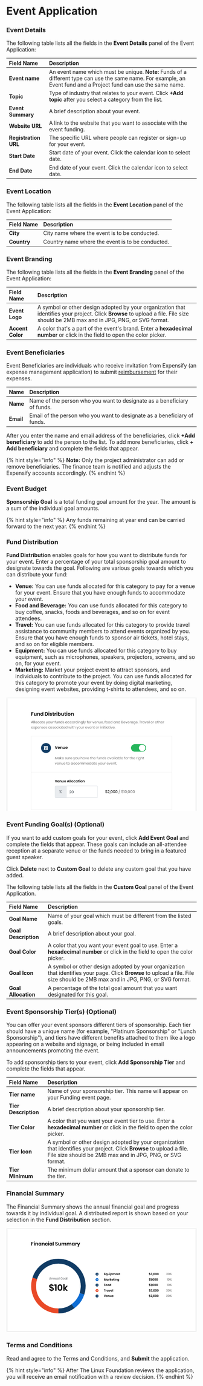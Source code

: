 # Event Application

### Event Details

The following table lists all the fields in the **Event Details** panel of the Event Application:

| Field Name | Description |
| :--- | :--- |
| **Event name** | An event name which must be unique. **Note:** Funds of a different type can use the same name. For example, an Event fund and a Project fund can use the same name. |
| **Topic** | Type of industry that relates to your event. Click **+Add topic**  after you select a category from the list. |
| **Event Summary** | A brief description about your event. |
| **Website URL** | A link to the website that you want to associate with the event funding. |
| **Registration URL** | The specific URL where people can register or sign-up for your event. |
| **Start Date** | Start date of your event. Click the calendar icon to select date. |
| **End Date** | End date of your event. Click the calendar icon to select date. |

### Event Location

The following table lists all the fields in the **Event Location** panel of the Event Application:

| Field Name | Description |
| :--- | :--- |
| **City** | City name where the event is to be conducted. |
| **Country** | Country name where the event is to be conducted. |

### Event Branding

The following table lists all the fields in the **Event Branding** panel of the Event Application:

| Field Name | Description |
| :--- | :--- |
| **Event Logo** | A symbol or other design adopted by your organization that identifies your project. Click **Browse** to upload a file. File size should be 2MB max and in JPG, PNG, or SVG format. |
| **Accent Color** | A color that's a part of the event's brand. Enter a **hexadecimal number** or click in the field to open the color picker. |

### Event Beneficiaries

Event Beneficiaries are individuals who receive invitation from Expensify \(an expense management application\) to submit [reimbursement](get-reimbursed.md) for their expenses.

| Name | Description |
| :--- | :--- |
| **Name** | Name of the person who you want to designate as a beneficiary of funds. |
| **Email** | Email of the person who you want to designate as a beneficiary of funds. |

After you enter the name and email address of the beneficiaries, click **+Add beneficiary** to add the person to the list. To add more beneficiaries, click **+ Add beneficiary** and complete the fields that appear.

{% hint style="info" %}
**Note:** Only the project administrator can add or remove beneficiaries. The finance team is notified and adjusts the Expensify accounts accordingly.
{% endhint %}

### Event Budget

**Sponsorship Goal** is a total funding goal amount for the year. The amount is a sum of the individual goal amounts.

{% hint style="info" %}
Any funds remaining at year end can be carried forward to the next year.
{% endhint %}

### Fund Distribution

**Fund Distribution** enables goals for how you want to distribute funds for your event. Enter a percentage of your total sponsorship goal amount to designate towards the goal. Following are various goals towards which you can distribute your fund:

* **Venue:** You can use funds allocated for this category to pay for a venue for your event. Ensure that you have enough funds to accommodate your event.
* **Food and Beverage:** You can use funds allocated for this category to buy coffee, snacks, foods and beverages, and so on for event attendees.
* **Travel:** You can use funds allocated for this category to provide travel assistance to community members to attend events organized by you. Ensure that you have enough funds to sponsor air tickets, hotel stays, and so on for eligible members.
* **Equipment:** You can use funds allocated for this category to buy equipment, such as microphones, speakers, projectors, screens, and so on, for your event.
* **Marketing:** Market your project event to attract sponsors, and individuals to contribute to the project. You can use funds allocated for this category to promote your event by doing digital marketing, designing event websites, providing t-shirts to attendees, and so on.

![](../.gitbook/assets/7418636.png)

### Event Funding Goal\(s\) \(Optional\)

If you want to add custom goals for your event, click **Add Event Goal** and complete the fields that appear. These goals can include an all-attendee reception at a separate venue or the funds needed to bring in a featured guest speaker.

Click **Delete** next to **Custom Goal** to delete any custom goal that you have added.

The following table lists all the fields in the **Custom Goal** panel of the Event Application.

| Field Name | Description |
| :--- | :--- |
| **Goal Name** | Name of your goal which must be different from the listed goals. |
| **Goal Description** | A brief description about your goal. |
| **Goal Color** | A color that you want your event goal to use. Enter a **hexadecimal number** or click in the field to open the color picker.  |
| **Goal Icon** | A symbol or other design adopted by your organization that identifies your page. Click **Browse** to upload a file. File size should be 2MB max and in JPG, PNG, or SVG format. |
| **Goal Allocation** | A percentage of the total goal amount that you want designated for this goal. |

### Event Sponsorship Tier\(s\) \(Optional\)

You can offer your event sponsors different tiers of sponsorship. Each tier should have a unique name \(for example, "Platinum Sponsorship" or "Lunch Sponsorship"\), and tiers have different benefits attached to them like a logo appearing on a website and signage, or being included in email announcements promoting the event. 

To add sponsorship tiers to your event, click **Add Sponsorship Tier** and complete the fields that appear.

| Field Name | Description |
| :--- | :--- |
| **Tier name** | Name of your sponsorship tier. This name will appear on your Funding event page. |
| **Tier Description** | A brief description about your sponsorship tier. |
| **Tier Color** | A color that you want your event tier to use. Enter a **hexadecimal number** or click in the field to open the color picker. |
| **Tier Icon**  | A symbol or other design adopted by your organization that identifies your project. Click **Browse** to upload a file. File size should be 2MB max and in JPG, PNG, or SVG format. |
| **Tier Minimum** | The minimum dollar amount that a sponsor can donate to the tier. |

### Financial Summary

The Financial Summary shows the annual financial goal and progress towards it by individual goal. A distributed report is shown based on your selection in the **Fund Distribution** section. 

![](../.gitbook/assets/7418635.png)

### Terms and Conditions

Read and agree to the Terms and Conditions, and **Submit** the application.

{% hint style="info" %}
After The Linux Foundation reviews the application, you will receive an email notification with a review decision. 
{% endhint %}

